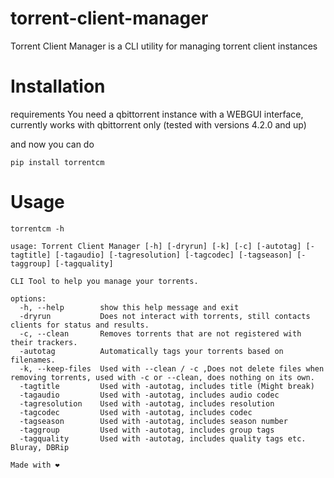 # torrent-client-manager
 Torrent Client Manager is a CLI utility for managing torrent client instances

# Installation

requirements
You need a qbittorrent instance with a WEBGUI interface, currently works with qbittorrent only (tested with versions 4.2.0 and up)

and now you can do
```
pip install torrentcm
```

# Usage
```
torrentcm -h

usage: Torrent Client Manager [-h] [-dryrun] [-k] [-c] [-autotag] [-tagtitle] [-tagaudio] [-tagresolution] [-tagcodec] [-tagseason] [-taggroup] [-tagquality]

CLI Tool to help you manage your torrents.

options:
  -h, --help        show this help message and exit
  -dryrun           Does not interact with torrents, still contacts clients for status and results.
  -c, --clean       Removes torrents that are not registered with their trackers.
  -autotag          Automatically tags your torrents based on filenames.
  -k, --keep-files  Used with --clean / -c ,Does not delete files when removing torrents, used with -c or --clean, does nothing on its own.
  -tagtitle         Used with -autotag, includes title (Might break)
  -tagaudio         Used with -autotag, includes audio codec
  -tagresolution    Used with -autotag, includes resolution
  -tagcodec         Used with -autotag, includes codec
  -tagseason        Used with -autotag, includes season number
  -taggroup         Used with -autotag, includes group tags
  -tagquality       Used with -autotag, includes quality tags etc. Bluray, DBRip

Made with ❤
```
